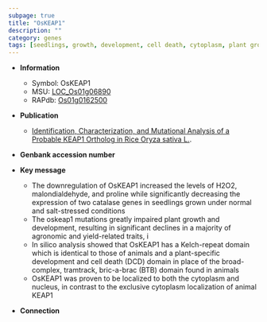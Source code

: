 ```yaml
---
subpage: true
title: "OsKEAP1"
description: ""
category: genes
tags: [seedlings, growth, development, cell death, cytoplasm, plant growth]
---
```


* **Information**  
    + Symbol: OsKEAP1  
    + MSU: [LOC_Os01g06890](http://rice.plantbiology.msu.edu/cgi-bin/ORF_infopage.cgi?orf=LOC_Os01g06890)  
    + RAPdb: [Os01g0162500](http://rapdb.dna.affrc.go.jp/viewer/gbrowse_details/irgsp1?name=Os01g0162500)  

* **Publication**  
    + [Identification, Characterization, and Mutational Analysis of a Probable KEAP1 Ortholog in Rice  Oryza sativa L.](Basel).

* **Genbank accession number**  

* **Key message**  
    + The downregulation of OsKEAP1 increased the levels of H2O2, malondialdehyde, and proline while significantly decreasing the expression of two catalase genes in seedlings grown under normal and salt-stressed conditions
    + The oskeap1 mutations greatly impaired plant growth and development, resulting in significant declines in a majority of agronomic and yield-related traits, i
    + In silico analysis showed that OsKEAP1 has a Kelch-repeat domain which is identical to those of animals and a plant-specific development and cell death (DCD) domain in place of the broad-complex, tramtrack, bric-a-brac (BTB) domain found in animals
    + OsKEAP1 was proven to be localized to both the cytoplasm and nucleus, in contrast to the exclusive cytoplasm localization of animal KEAP1

* **Connection**  



